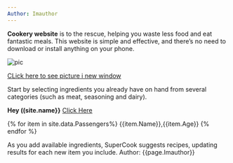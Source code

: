 ```yaml
---
Author: Imauthor
---
```

**Cookery website** is to the rescue, helping you waste less food and eat fantastic meals. This website is simple and effective, and there’s no need to download or install anything on your phone.

![pic](https://www.daringgourmet.com/wp-content/uploads/2014/11/Au-Gratin-Potatoes-1-square.jpg)


[CLick here to see picture i new window](https://www.daringgourmet.com/wp-content/uploads/2014/11/Au-Gratin-Potatoes-1-square.jpg)

Start by selecting ingredients you already have on hand from several categories (such as meat, seasoning and dairy).

**Hey ((site.name}}**
[Click Here]({{site.www.google.com}})

{% for item in site.data.Passengers%}
{{item.Name}},{{item.Age}}
{% endfor %}

As you add available ingredients, SuperCook suggests recipes, updating results for each new item you include.
Author: {{page.Imauthor}}